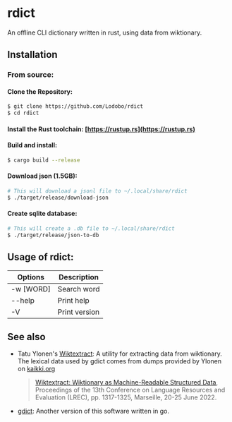 # rdict
An offline CLI dictionary written in rust, using data from wiktionary.

## Installation

### From source:

#### Clone the Repository:
```bash
$ git clone https://github.com/Lodobo/rdict
$ cd rdict
```

####  Install the Rust toolchain: [https://rustup.rs](https://rustup.rs)

#### Build and install:
```bash
$ cargo build --release
```

#### Download json (1.5GB):
```bash
# This will download a jsonl file to ~/.local/share/rdict
$ ./target/release/download-json
```

#### Create sqlite database:
```bash
# This will create a .db file to ~/.local/share/rdict
$ ./target/release/json-to-db
```

## Usage of rdict:
|Options|Description|
|----|----|
|-w [WORD]|Search word|
|--help|Print help|
|-V|Print version|

## See also
- Tatu Ylonen's [Wiktextract](https://github.com/tatuylonen/wiktextract): A utility for extracting data from wiktionary. The lexical data used by gdict comes from dumps provided by Ylonen on [kaikki.org](https://kaikki.org/)
    > [Wiktextract: Wiktionary as Machine-Readable Structured Data](http://www.lrec-conf.org/proceedings/lrec2022/pdf/2022.lrec-1.140.pdf), Proceedings of the 13th Conference on Language Resources and Evaluation (LREC), pp. 1317-1325, Marseille, 20-25 June 2022.
- [gdict](https://github.com/Lodobo/gdict): Another version of this software written in go.
